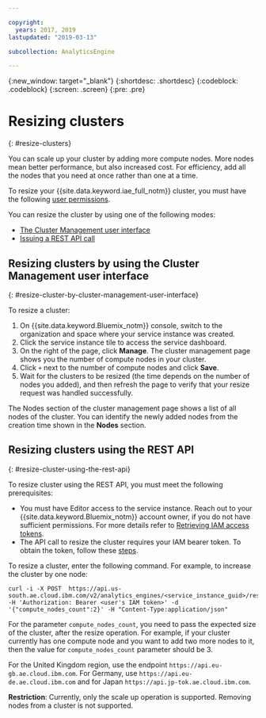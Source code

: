 ```yaml
---

copyright:
  years: 2017, 2019
lastupdated: "2019-03-13"

subcollection: AnalyticsEngine

---
```


<!-- Attribute definitions -->
{:new_window: target="_blank"}
{:shortdesc: .shortdesc}
{:codeblock: .codeblock}
{:screen: .screen}
{:pre: .pre}

# Resizing clusters
{: #resize-clusters}

You can scale up your cluster by adding more compute nodes. More nodes mean better performance, but also increased cost. For efficiency, add all the nodes that you need at once rather than one at a time.

To resize your {{site.data.keyword.iae_full_notm}} cluster, you must have the following [user permissions](/docs/AnalyticsEngine?topic=AnalyticsEngine-grant-permissions).

You can resize the cluster by using one of the following modes:
* [The Cluster Management user interface](#resize-cluster-by-cluster-management-user-interface)
* [Issuing a REST API call](#resize-cluster-using-the-rest-api)

## Resizing clusters by using the Cluster Management user interface
{: #resize-cluster-by-cluster-management-user-interface}

To resize a cluster:
1. On {{site.data.keyword.Bluemix_notm}} console, switch to the organization and space where your service instance was created.
2. Click the service instance tile to access the service dashboard.
3. On the right of the page, click **Manage**. The cluster management page shows you the number of compute nodes in your cluster.
4. Click `+` next to the number of compute nodes and click **Save**.
5. Wait for the clusters to be resized (the time depends on the number of nodes you added), and then refresh the page to verify that your resize request was handled successfully.

  The Nodes section of the cluster management page shows a list of all nodes of the cluster. You can identify the newly added nodes from the creation time shown in the **Nodes** section.  

## Resizing clusters using the REST API
{: #resize-cluster-using-the-rest-api}

To resize cluster using the REST API, you must meet the following prerequisites:
* You must have Editor access to the service instance. Reach out to your {{site.data.keyword.Bluemix_notm}} account owner, if you do not have sufficient permissions. For more details refer to [Retrieving IAM access tokens](/docs/AnalyticsEngine?topic=AnalyticsEngine-retrieve-iam-token).
* The API call to resize the cluster requires your IAM bearer token. To obtain the token, follow these [steps](/docs/AnalyticsEngine?topic=AnalyticsEngine-retrieve-iam-token).

To resize a cluster, enter the following command. For example, to increase the cluster by one node:  
```
curl -i -X POST  https://api.us-south.ae.cloud.ibm.com/v2/analytics_engines/<service_instance_guid>/resize -H 'Authorization: Bearer <user's IAM token>' -d '{"compute_nodes_count":2}' -H "Content-Type:application/json"
```

 For the parameter `compute_nodes_count`, you need to pass the expected size of the cluster, after the resize operation. For example, if your cluster currently has one compute node and you want to add two more nodes to it, then the value for `compute_nodes_count` parameter should be 3.

 For the United Kingdom region, use the endpoint `https://api.eu-gb.ae.cloud.ibm.com`. For Germany, use `https://api.eu-de.ae.cloud.ibm.com` and for Japan `https://api.jp-tok.ae.cloud.ibm.com`.

**Restriction**: Currently, only the scale up operation is supported. Removing nodes from a cluster is not supported.
